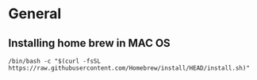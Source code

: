 # General

## Installing home brew in MAC OS
``` /bin/bash -c "$(curl -fsSL https://raw.githubusercontent.com/Homebrew/install/HEAD/install.sh)" ```
